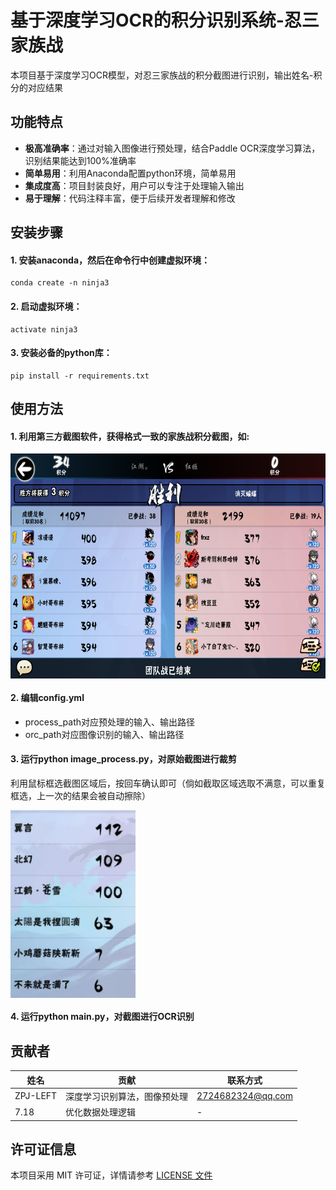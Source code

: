 # 基于深度学习OCR的积分识别系统-忍三家族战

本项目基于深度学习OCR模型，对忍三家族战的积分截图进行识别，输出姓名-积分的对应结果

## 功能特点

- **极高准确率**：通过对输入图像进行预处理，结合Paddle OCR深度学习算法，识别结果能达到100%准确率
- **简单易用**：利用Anaconda配置python环境，简单易用
- **集成度高**：项目封装良好，用户可以专注于处理输入输出
- **易于理解**：代码注释丰富，便于后续开发者理解和修改

## 安装步骤

#### 1. 安装anaconda，然后在命令行中创建虚拟环境：
```
conda create -n ninja3
```
#### 2. 启动虚拟环境：
```
activate ninja3
```
#### 3. 安装必备的python库：
```
pip install -r requirements.txt
```

## 使用方法

#### 1. 利用第三方截图软件，获得格式一致的家族战积分截图，如: 

 <img src="./samples/initial_images/Screenshot_20241201-210524.png" width = "640" height = "360" alt="游戏截图" align=center />


#### 2. 编辑config.yml

- process_path对应预处理的输入、输出路径
- orc_path对应图像识别的输入、输出路径

#### 3. 运行python image_process.py，对原始截图进行裁剪
利用鼠标框选截图区域后，按回车确认即可（倘如截取区域选取不满意，可以重复框选，上一次的结果会被自动擦除）

 <img src="./samples/sample_0001.jpg" width = "200" height = "300" alt="预处理结果" align=center />


#### 4. 运行python main.py，对截图进行OCR识别

## 贡献者
| 姓名 | 贡献 | 联系方式 |
| - | - | - |
| ZPJ-LEFT | 深度学习识别算法，图像预处理 | 2724682324@qq.com |
| 7.18 | 优化数据处理逻辑 | - |

## 许可证信息

本项目采用 MIT 许可证，详情请参考 [LICENSE 文件](./LICENSE)
